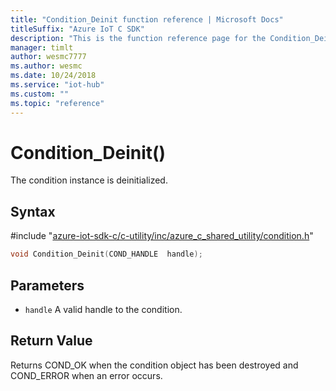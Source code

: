 ```yaml
---                             
title: "Condition_Deinit function reference | Microsoft Docs" 
titleSuffix: "Azure IoT C SDK"            
description: "This is the function reference page for the Condition_Deinit() function in the Azure IoT C SDK. This SDK is used with Azure IoT Hub and Azure IoT Hub Device Provisioning Service"            
manager: timlt                 
author: wesmc7777              
ms.author: wesmc               
ms.date: 10/24/2018                    
ms.service: "iot-hub"             
ms.custom: ""                
ms.topic: "reference"        
---                            
```


# Condition_Deinit()

The condition instance is deinitialized.

## Syntax

\#include "[azure-iot-sdk-c/c-utility/inc/azure_c_shared_utility/condition.h](../condition-h.md)"  
```C
void Condition_Deinit(COND_HANDLE  handle);
```

## Parameters
* `handle` A valid handle to the condition.

## Return Value
Returns COND_OK when the condition object has been destroyed and COND_ERROR when an error occurs.

